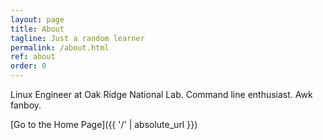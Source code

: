 ```yaml
---
layout: page
title: About
tagline: Just a random learner
permalink: /about.html
ref: about
order: 0
---
```


Linux Engineer at Oak Ridge National Lab. Command line enthusiast. Awk fanboy.

[Go to the Home Page]({{ '/' | absolute_url }})
